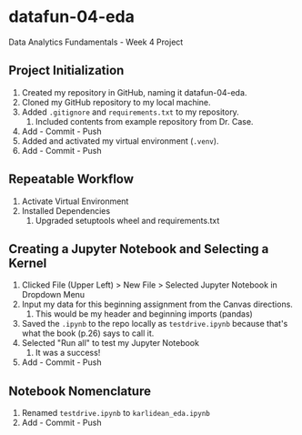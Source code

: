 # datafun-04-eda
Data Analytics Fundamentals - Week 4 Project

## Project Initialization
1. Created my repository in GitHub, naming it datafun-04-eda.
2. Cloned my GitHub repository to my local machine.
3. Added `.gitignore` and `requirements.txt` to my repository.
   1. Included contents from example repository from Dr. Case.
4. Add - Commit - Push
5. Added and activated my virtual environment (`.venv`).
6. Add - Commit - Push

## Repeatable Workflow
1. Activate Virtual Environment
2. Installed Dependencies
   1. Upgraded setuptools wheel and requirements.txt

## Creating a Jupyter Notebook and Selecting a Kernel
1. Clicked File (Upper Left) > New File > Selected Jupyter Notebook in Dropdown Menu
2. Input my data for this beginning assignment from the Canvas directions.
   1. This would be my header and beginning imports (pandas)
3. Saved the `.ipynb` to the repo locally as `testdrive.ipynb` because that's what the book (p.26) says to call it.
4. Selected "Run all" to test my Jupyter Notebook
   1. It was a success!
5. Add - Commit - Push

## Notebook Nomenclature
1. Renamed `testdrive.ipynb` to `karlidean_eda.ipynb`
2. Add - Commit - Push